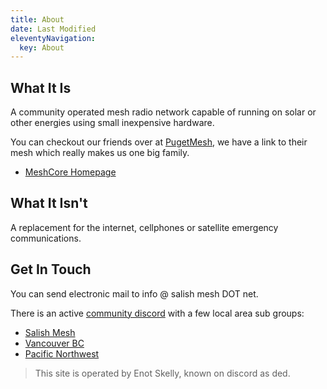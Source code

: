 ```yaml
---
title: About
date: Last Modified
eleventyNavigation:
  key: About
---
```


## What It Is

A community operated mesh radio network capable of running on solar or other energies using small inexpensive hardware.

You can checkout our friends over at [PugetMesh](https://pugetmesh.org/), we have a link to their mesh which really makes us one big family.

- [MeshCore Homepage](https://meshcore.co.uk/)

## What It Isn't

A replacement for the internet, cellphones or satellite emergency communications.

## Get In Touch

You can send electronic mail to info @ salish mesh DOT net.

There is an active [community discord](https://discord.gg/AqvR5h2T) with a few local area sub groups:
- [Salish Mesh](https://discord.com/channels/1343693475589263471/1362936867770732634)
- [Vancouver BC](https://discord.com/channels/1343693475589263471/1375027971446013982)
- [Pacific Northwest](https://discord.com/channels/1343693475589263471/1343714078748708976)

> This site is operated by Enot Skelly, known on discord as ded.